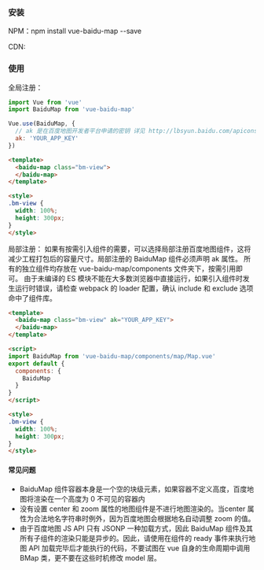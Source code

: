 ### 安装

NPM：npm install vue-baidu-map --save

CDN:<script src="https://unpkg.com/vue-baidu-map"></script>

### 使用
全局注册：
```javascript
import Vue from 'vue'
import BaiduMap from 'vue-baidu-map'

Vue.use(BaiduMap, {
  // ak 是在百度地图开发者平台申请的密钥 详见 http://lbsyun.baidu.com/apiconsole/key */
  ak: 'YOUR_APP_KEY'
})
```

```html
<template>
  <baidu-map class="bm-view">
  </baidu-map>
</template>

<style>
.bm-view {
  width: 100%;
  height: 300px;
}
</style>
```

局部注册：
如果有按需引入组件的需要，可以选择局部注册百度地图组件，这将减少工程打包后的容量尺寸。局部注册的 BaiduMap 组件必须声明 ak 属性。 所有的独立组件均存放在 vue-baidu-map/components 文件夹下，按需引用即可。 由于未编译的 ES 模块不能在大多数浏览器中直接运行，如果引入组件时发生运行时错误，请检查 webpack 的 loader 配置，确认 include 和 exclude 选项命中了组件库。

```html
<template>
  <baidu-map class="bm-view" ak="YOUR_APP_KEY">
  </baidu-map>
</template>

<script>
import BaiduMap from 'vue-baidu-map/components/map/Map.vue'
export default {
  components: {
    BaiduMap
  }
}
</script>

<style>
.bm-view {
  width: 100%;
  height: 300px;
}
</style>
```

#### 常见问题
- BaiduMap 组件容器本身是一个空的块级元素，如果容器不定义高度，百度地图将渲染在一个高度为 0 不可见的容器内
- 没有设置 center 和 zoom 属性的地图组件是不进行地图渲染的。当center 属性为合法地名字符串时例外，因为百度地图会根据地名自动调整 zoom 的值。
- 由于百度地图 JS API 只有 JSONP 一种加载方式，因此 BaiduMap 组件及其所有子组件的渲染只能是异步的。因此，请使用在组件的 ready 事件来执行地图 API 加载完毕后才能执行的代码，不要试图在 vue 自身的生命周期中调用 BMap 类，更不要在这些时机修改 model 层。
